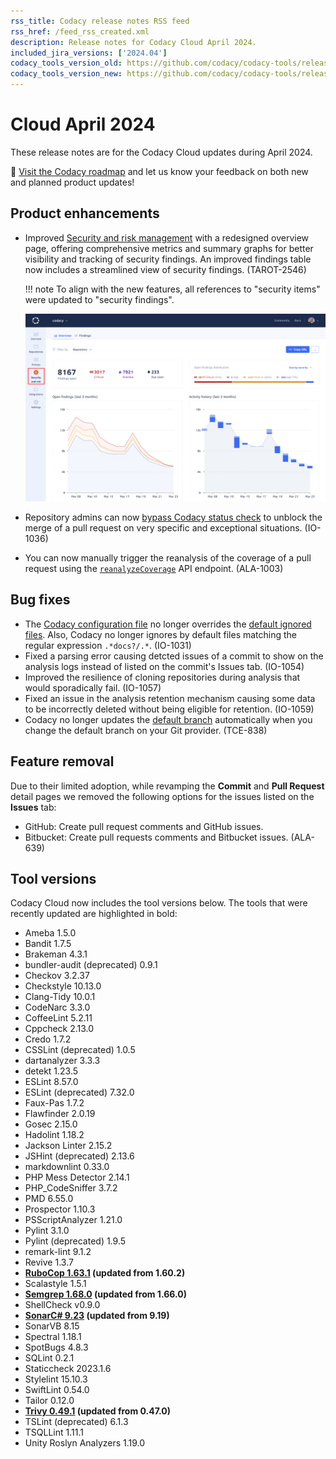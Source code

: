```yaml
---
rss_title: Codacy release notes RSS feed
rss_href: /feed_rss_created.xml
description: Release notes for Codacy Cloud April 2024.
included_jira_versions: ['2024.04']
codacy_tools_version_old: https://github.com/codacy/codacy-tools/releases/tag/7.10.272
codacy_tools_version_new: https://github.com/codacy/codacy-tools/releases/tag/7.10.305
---
```


# Cloud April 2024

These release notes are for the Codacy Cloud updates during April 2024.

📢 [Visit the Codacy roadmap](https://roadmap.codacy.com) and <span class="skip-vale">let us know</span> your feedback on both new and planned product updates!

## Product enhancements

-   Improved [Security and risk management](../../organizations/managing-security-and-risk.md) with a redesigned overview page, offering comprehensive metrics and summary graphs for better visibility and tracking of security findings. An improved findings table now includes a streamlined view of security findings. (TAROT-2546)

    !!! note
        To align with the new features, all references to "security items" were updated to "security findings".

    ![Security and risk management](../images/tarot-2546.png)

-   Repository admins can now [bypass Codacy status check](../../faq/code-analysis/can-i-bypass-codacy-status-check.md) to unblock the merge of a pull request on <span class="skip-vale">very</span> specific and exceptional situations. (IO-1036)
-   You can now manually trigger the reanalysis of the coverage of a pull request using the [`reanalyzeCoverage`](https://api.codacy.com/api/api-docs#reanalyzecoverage) API endpoint. (ALA-1003)

## Bug fixes

-   The [Codacy configuration file](../../repositories-configure/codacy-configuration-file.md) no longer overrides the [default ignored files](../../repositories-configure/ignoring-files.md#default-ignored-files). Also, Codacy no longer ignores by default files matching the regular expression `.*docs?/.*`. (IO-1031)
-   Fixed a parsing error causing detcted issues of a commit to show on the analysis logs instead of listed on the commit's Issues tab. (IO-1054)
-   Improved the resilience of cloning repositories during analysis that would sporadically fail. (IO-1057)
-   Fixed an issue in the analysis retention mechanism causing some data to be incorrectly deleted without being eligible for retention. (IO-1059)
-   Codacy no longer updates the [default branch](../../repositories-configure/managing-branches.md) automatically when you change the default branch on your Git provider. (TCE-838)

## Feature removal

Due to their limited adoption, while revamping the **Commit** and **Pull Request** detail pages we removed the following options for the issues listed on the **Issues** tab:

-   GitHub: Create pull request comments and GitHub issues.
-   Bitbucket: Create pull requests comments and Bitbucket issues. (ALA-639)

## Tool versions

Codacy Cloud now includes the tool versions below. The tools that were recently updated are highlighted in bold:

-   Ameba 1.5.0
-   Bandit 1.7.5
-   Brakeman 4.3.1
-   bundler-audit (deprecated) 0.9.1
-   Checkov 3.2.37
-   Checkstyle 10.13.0
-   Clang-Tidy 10.0.1
-   CodeNarc 3.3.0
-   CoffeeLint 5.2.11
-   Cppcheck 2.13.0
-   Credo 1.7.2
-   CSSLint (deprecated) 1.0.5
-   dartanalyzer 3.3.3
-   detekt 1.23.5
-   ESLint 8.57.0
-   ESLint (deprecated) 7.32.0
-   Faux-Pas 1.7.2
-   Flawfinder 2.0.19
-   Gosec 2.15.0
-   Hadolint 1.18.2
-   Jackson Linter 2.15.2
-   JSHint (deprecated) 2.13.6
-   markdownlint 0.33.0
-   PHP Mess Detector 2.14.1
-   PHP_CodeSniffer 3.7.2
-   PMD 6.55.0
-   Prospector 1.10.3
-   PSScriptAnalyzer 1.21.0
-   Pylint 3.1.0
-   Pylint (deprecated) 1.9.5
-   remark-lint 9.1.2
-   Revive 1.3.7
-   **[RuboCop 1.63.1](https://github.com/rubocop/rubocop/releases/tag/v1.63.1) (updated from 1.60.2)**
-   Scalastyle 1.5.1
-   **[Semgrep 1.68.0](https://github.com/semgrep/semgrep/releases/tag/v1.68.0) (updated from 1.66.0)**
-   ShellCheck v0.9.0
-   **[SonarC# 9.23](https://github.com/SonarSource/sonar-dotnet/tags) (updated from 9.19)**
-   SonarVB 8.15
-   Spectral 1.18.1
-   SpotBugs 4.8.3
-   SQLint 0.2.1
-   Staticcheck 2023.1.6
-   Stylelint 15.10.3
-   SwiftLint 0.54.0
-   Tailor 0.12.0
-   **[Trivy 0.49.1](https://github.com/aquasecurity/trivy/releases/tag/v0.49.1) (updated from 0.47.0)**
-   TSLint (deprecated) 6.1.3
-   TSQLLint 1.11.1
-   Unity Roslyn Analyzers 1.19.0
